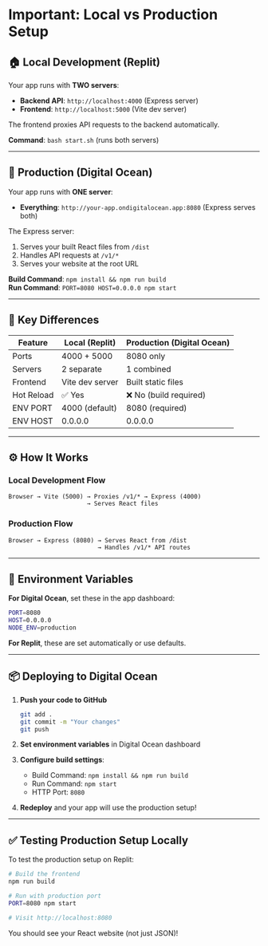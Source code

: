 # Important: Local vs Production Setup

## 🏠 Local Development (Replit)

Your app runs with **TWO servers**:
- **Backend API**: `http://localhost:4000` (Express server)
- **Frontend**: `http://localhost:5000` (Vite dev server)

The frontend proxies API requests to the backend automatically.

**Command**: `bash start.sh` (runs both servers)

---

## 🚀 Production (Digital Ocean)

Your app runs with **ONE server**:
- **Everything**: `http://your-app.ondigitalocean.app:8080` (Express serves both)

The Express server:
1. Serves your built React files from `/dist`
2. Handles API requests at `/v1/*`
3. Serves your website at the root URL

**Build Command**: `npm install && npm run build`  
**Run Command**: `PORT=8080 HOST=0.0.0.0 npm start`

---

## 📝 Key Differences

| Feature | Local (Replit) | Production (Digital Ocean) |
|---------|---------------|---------------------------|
| Ports | 4000 + 5000 | 8080 only |
| Servers | 2 separate | 1 combined |
| Frontend | Vite dev server | Built static files |
| Hot Reload | ✅ Yes | ❌ No (build required) |
| ENV PORT | 4000 (default) | 8080 (required) |
| ENV HOST | 0.0.0.0 | 0.0.0.0 |

---

## ⚙️ How It Works

### Local Development Flow
```
Browser → Vite (5000) → Proxies /v1/* → Express (4000)
                      → Serves React files
```

### Production Flow
```
Browser → Express (8080) → Serves React from /dist
                         → Handles /v1/* API routes
```

---

## 🔧 Environment Variables

**For Digital Ocean**, set these in the app dashboard:
```bash
PORT=8080
HOST=0.0.0.0
NODE_ENV=production
```

**For Replit**, these are set automatically or use defaults.

---

## 📦 Deploying to Digital Ocean

1. **Push your code to GitHub**
   ```bash
   git add .
   git commit -m "Your changes"
   git push
   ```

2. **Set environment variables** in Digital Ocean dashboard

3. **Configure build settings**:
   - Build Command: `npm install && npm run build`
   - Run Command: `npm start`
   - HTTP Port: `8080`

4. **Redeploy** and your app will use the production setup!

---

## ✅ Testing Production Setup Locally

To test the production setup on Replit:

```bash
# Build the frontend
npm run build

# Run with production port
PORT=8080 npm start

# Visit http://localhost:8080
```

You should see your React website (not just JSON)!

